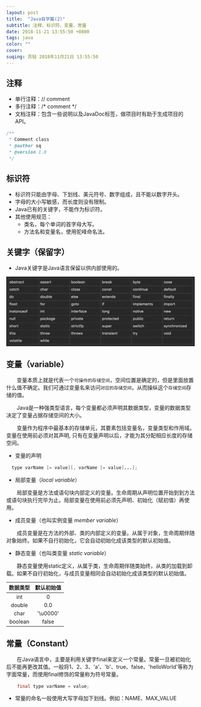 ```yaml
---
layout: post
title:  "Java自学篇(2)"
subtitle: 注释、标识符、变量、常量
date: 2018-11-21 13:55:50 +0800
tags: java
color: ""
cover:
suqing: 苏轻 2018年11月21日 13:55:50
---
```


## 注释

- 单行注释：// comment
- 多行注释：/* comment */
- 文档注释：包含一些说明以及JavaDoc标签，做项目时有助于生成项目的API。

```java
/**
 * Comment class
 * @author sq
 * @version 1.0
 */
```

## 标识符

- 标识符只能由字母、下划线、美元符号、数字组成，且不能以数字开头。
- 字母的大小写敏感，而长度则没有限制。
- Java已有的关键字，不能作为标识符。
- 其他使用规范：
  - 类名，每个单词的首字母大写。
  - 方法名和变量名，使用驼峰命名法。

## 关键字（保留字）

- Java关键字是Java语言保留以供内部使用的。

![JavaKeywords](/pic/JavaKeywords.png)

## 变量（variable）

　　变量本质上就是代表一个`可操作的存储空间`，空间位置是确定的，但是里面放置什么值不确定。我们可通过变量名来访问`对应的存储空间`，从而操纵这个`存储空间`存储的值。

　　Java是一种强类型语言，每个变量都必须声明其数据类型，变量的数据类型决定了变量占据存储空间的大小。

　　变量作为程序中最基本的存储单元，其要素包括变量名，变量类型和作用域。变量在使用前必须对其声明, 只有在变量声明以后，才能为其分配相应长度的存储空间。

- 变量的声明

```java
  type varName [= value][, varName [= value]...];
```

- 局部变量（*local variable*）

　　局部变量是方法或语句块内部定义的变量。生命周期从声明位置开始到到方法或语句块执行完毕为止。局部变量在使用前必须先声明、初始化（赋初值）再使用。

- 成员变量（也叫实例变量 *member variable*）

　　成员变量是在方法的外部、类的内部定义的变量。从属于对象，生命周期伴随对象始终。如果不自行初始化，它会自动初始化成该类型的默认初始值。

- 静态变量（也叫类变量 *static variable*）

　　静态变量使用static定义，从属于类，生命周期伴随类始终，从类的加载到卸载。如果不自行初始化，与成员变量相同会自动初始化成该类型的默认初始值。

|数据类型|默认初始值|
|:-:    |:-:     |
|int    |0       |
|double |0.0     |
|char   |'\u0000'|
|boolean|false   |

## 常量（Constant）

　　在Java语言中，主要是利用关键字final来定义一个常量。常量一旦被初始化后不能再更改其值。一般将1、2、3、'a'、'b'、true、false、'helloWorld'等称为字面常量，而使用final修饰的常量称为符号常量。

```java
    final type varName = value;
```

- 常量的命名一般使用大写字母加下划线。例如：NAME、MAX_VALUE











